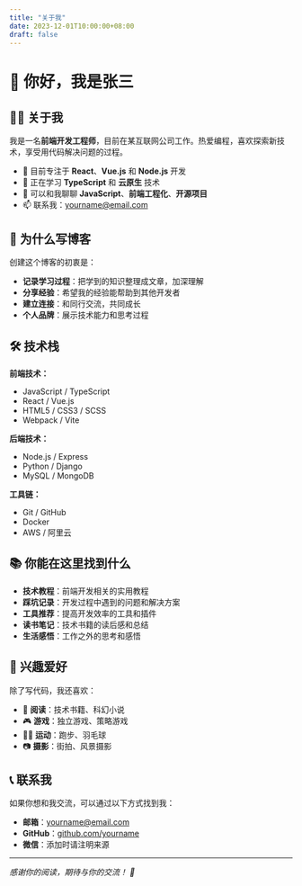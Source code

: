 ```yaml
---
title: "关于我"
date: 2023-12-01T10:00:00+08:00
draft: false
---
```


# 👋 你好，我是张三

## 🧑‍💻 关于我

我是一名**前端开发工程师**，目前在某互联网公司工作。热爱编程，喜欢探索新技术，享受用代码解决问题的过程。

- 🔭 目前专注于 **React**、**Vue.js** 和 **Node.js** 开发
- 🌱 正在学习 **TypeScript** 和 **云原生** 技术
- 💬 可以和我聊聊 **JavaScript**、**前端工程化**、**开源项目**
- 📫 联系我：yourname@email.com

## 🎯 为什么写博客

创建这个博客的初衷是：

- **记录学习过程**：把学到的知识整理成文章，加深理解
- **分享经验**：希望我的经验能帮助到其他开发者
- **建立连接**：和同行交流，共同成长
- **个人品牌**：展示技术能力和思考过程

## 🛠️ 技术栈

**前端技术：**
- JavaScript / TypeScript
- React / Vue.js
- HTML5 / CSS3 / SCSS
- Webpack / Vite

**后端技术：**
- Node.js / Express
- Python / Django
- MySQL / MongoDB

**工具链：**
- Git / GitHub
- Docker
- AWS / 阿里云

## 📚 你能在这里找到什么

- **技术教程**：前端开发相关的实用教程
- **踩坑记录**：开发过程中遇到的问题和解决方案
- **工具推荐**：提高开发效率的工具和插件
- **读书笔记**：技术书籍的读后感和总结
- **生活感悟**：工作之外的思考和感悟

## 🎨 兴趣爱好

除了写代码，我还喜欢：

- 📖 **阅读**：技术书籍、科幻小说
- 🎮 **游戏**：独立游戏、策略游戏
- 🏃‍♂️ **运动**：跑步、羽毛球
- 📷 **摄影**：街拍、风景摄影

## 📞 联系我

如果你想和我交流，可以通过以下方式找到我：

- **邮箱**：yourname@email.com
- **GitHub**：[github.com/yourname](https://github.com/yourname)
- **微信**：添加时请注明来源

---

*感谢你的阅读，期待与你的交流！ 🤝*

